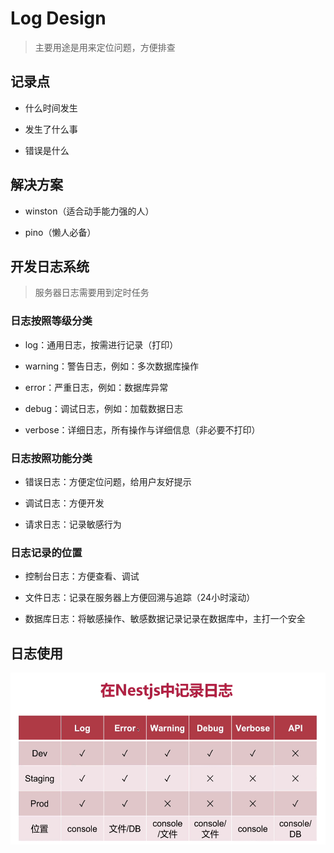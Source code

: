 # Log Design

> 主要用途是用来定位问题，方便排查

## 记录点

- 什么时间发生

- 发生了什么事

- 错误是什么

## 解决方案

- winston（适合动手能力强的人）

- pino（懒人必备）

## 开发日志系统

> 服务器日志需要用到定时任务

### 日志按照等级分类

- log：通用日志，按需进行记录（打印）

- warning：警告日志，例如：多次数据库操作

- error：严重日志，例如：数据库异常

- debug：调试日志，例如：加载数据日志

- verbose：详细日志，所有操作与详细信息（非必要不打印）

### 日志按照功能分类

- 错误日志：方便定位问题，给用户友好提示

- 调试日志：方便开发

- 请求日志：记录敏感行为

### 日志记录的位置

- 控制台日志：方便查看、调试

- 文件日志：记录在服务器上方便回溯与追踪（24小时滚动）

- 数据库日志：将敏感操作、敏感数据记录记录在数据库中，主打一个安全

## 日志使用

![nest-log](./nest-log.png)
